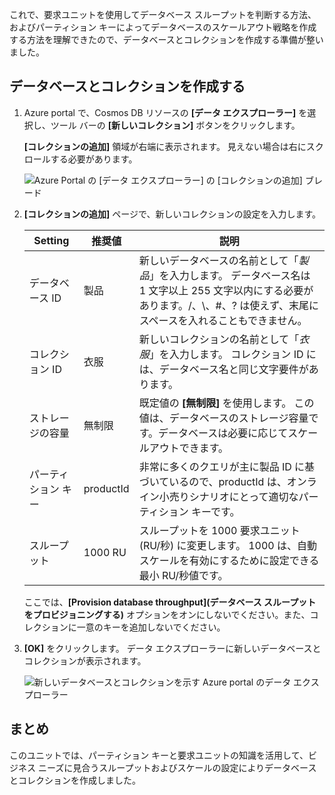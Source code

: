 これで、要求ユニットを使用してデータベース スループットを判断する方法、およびパーティション キーによってデータベースのスケールアウト戦略を作成する方法を理解できたので、データベースとコレクションを作成する準備が整いました。

## <a name="creating-your-database-and-collection"></a>データベースとコレクションを作成する

1. Azure portal で、Cosmos DB リソースの **[データ エクスプローラー]** を選択し、ツール バーの **[新しいコレクション]** ボタンをクリックします。
    
    **[コレクションの追加]** 領域が右端に表示されます。 見えない場合は右にスクロールする必要があります。

    ![Azure Portal の [データ エクスプローラー] の [コレクションの追加] ブレード](../media-draft/5-azure-cosmosdb-data-explorer.png)

1. **[コレクションの追加]** ページで、新しいコレクションの設定を入力します。

    Setting | 推奨値 | 説明
    --------|-----------------|-------------
    データベース ID      | 製品         | 新しいデータベースの名前として「*製品*」を入力します。 データベース名は 1 文字以上 255 文字以内にする必要があります。/、\\、#、? は使えず、末尾にスペースを入れることもできません。
    コレクション ID    | 衣服  | 新しいコレクションの名前として「*衣服*」を入力します。 コレクション ID には、データベース名と同じ文字要件があります。
    ストレージの容量 | 無制限     | 既定値の **[無制限]** を使用します。 この値は、データベースのストレージ容量です。データベースは必要に応じてスケールアウトできます。
    パーティション キー    | productId        | 非常に多くのクエリが主に製品 ID に基づいているので、productId は、オンライン小売りシナリオにとって適切なパーティション キーです。
    スループット       |1000 RU        | スループットを 1000 要求ユニット (RU/秒) に変更します。 1000 は、自動スケールを有効にするために設定できる最小 RU/秒値です。
    
    ここでは、**[Provision database throughput]\(データベース スループットをプロビジョニングする\)** オプションをオンにしないでください。また、コレクションに一意のキーを追加しないでください。
    
1. **[OK]** をクリックします。 データ エクスプローラーに新しいデータベースとコレクションが表示されます。

    ![新しいデータベースとコレクションを示す Azure portal のデータ エクスプローラー](../media-draft/5-azure-cosmos-db-new-collection.png)

## <a name="summary"></a>まとめ

このユニットでは、パーティション キーと要求ユニットの知識を活用して、ビジネス ニーズに見合うスループットおよびスケールの設定によりデータベースとコレクションを作成しました。